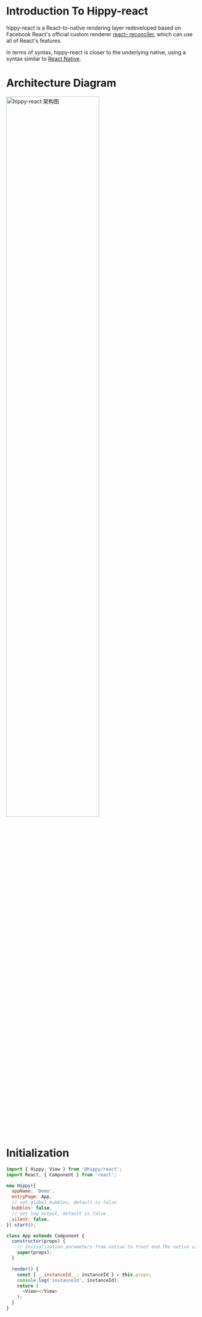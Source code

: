 # Introduction To Hippy-react

hippy-react is a React-to-native rendering layer redeveloped based on Facebook React's official custom renderer [react- reconciler](//www.npmjs.com/package/react-reconciler), which can use all of React's features.

In terms of syntax, hippy-react is closer to the underlying native, using a syntax similar to [React Native](//facebook.github.io/react-native/).

# Architecture Diagram

<img src="assets/img/hippy-react.png" alt="hippy-react 架构图" width="70%"/>
<br />
<br />

# Initialization

```javascript
import { Hippy, View } from '@hippy/react';
import React, { Component } from 'react';

new Hippy({
  appName: 'Demo',
  entryPage: App,
  // set global bubbles, default is false
  bubbles: false,
  // set log output, default is false
  silent: false,
}).start();

class App extends Component {
  constructor(props) {
    // Initialization parameters from native to front end.The native can put some custom properties required for startup into the entry file props
    super(props);
  }

  render() {
    const { __instanceId__: instanceId } = this.props;
    console.log('instanceId', instanceId);
    return (
      <View></View>
    );
  }
}

```
